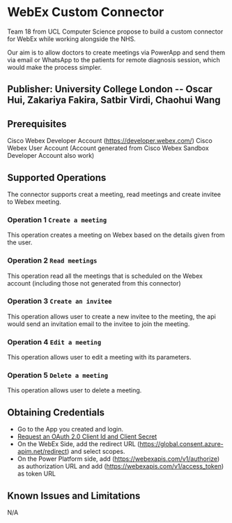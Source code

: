 # WebEx Custom Connector # 

Team 18 from UCL Computer Science propose to build a custom connector for WebEx while working alongside the NHS.

Our aim is to allow doctors to create meetings via PowerApp and send them via email or WhatsApp to the patients for remote diagnosis session, which would make the process simpler. 

## Publisher: University College London -- Oscar Hui, Zakariya Fakira, Satbir Virdi, Chaohui Wang ##

## Prerequisites ##
Cisco Webex Developer Account (https://developer.webex.com/)
Cisco Webex User Account (Account generated from Cisco Webex Sandbox Developer Account also work)

## Supported Operations
The connector supports creat a meeting, read meetings and create invitee to Webex meeting.

### Operation 1 `Create a meeting`
This operation creates a meeting on Webex based on the details given from the user.

### Operation 2 `Read meetings`
This operation read all the meetings that is scheduled on the Webex account (including those not generated from this connector)

### Operation 3 `Create an invitee`
This operation allows user to create a new invitee to the meeting, the api would send an invitation email to the invitee to join the meeting.

### Operation 4 `Edit a meeting`
This operation allows user to edit a meeting with its parameters.

### Operation 5 `Delete a meeting`
This operation allows user to delete a meeting.

## Obtaining Credentials
- Go to the App you created and login. 
- [Request an OAuth 2.0 Client Id and Client Secret](https://developer.webex.com/my-apps/new/integration)
- On the WebEx Side, add the redirect URL (https://global.consent.azure-apim.net/redirect) and select scopes.
- On the Power Platform side, add (https://webexapis.com/v1/authorize) as authorization URL and add (https://webexapis.com/v1/access_token) as token URL

## Known Issues and Limitations
N/A
